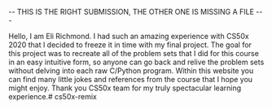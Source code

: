 -- THIS IS THE RIGHT SUBMISSION, THE OTHER ONE IS MISSING A FILE ---

Hello, I am Eli Richmond. I had such an amazing experience with CS50x 2020 that I decided to freeze it in time with my final project. The goal for this project was to recreate all of the problem sets that I did for this course in an easy intuitive form, so anyone can go back and relive the problem sets without delving into each raw C/Python program. Within this website you can find many little jokes and references from the course that I hope you might enjoy. Thank you CS50x team for my truly spectacular learning experience.# cs50x-remix
